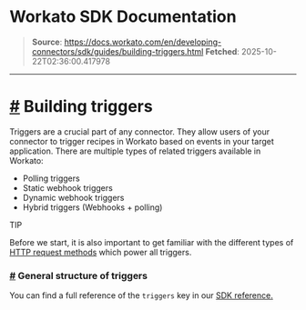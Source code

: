 # Workato SDK Documentation

> **Source**: https://docs.workato.com/en/developing-connectors/sdk/guides/building-triggers.html
> **Fetched**: 2025-10-22T02:36:00.417978

---

# [#](<#building-triggers>) Building triggers

Triggers are a crucial part of any connector. They allow users of your connector to trigger recipes in Workato based on events in your target application. There are multiple types of related triggers available in Workato:

  * Polling triggers
  * Static webhook triggers
  * Dynamic webhook triggers
  * Hybrid triggers (Webhooks + polling)

TIP

Before we start, it is also important to get familiar with the different types of [HTTP request methods](</developing-connectors/sdk/sdk-reference/http.html>) which power all triggers.

### [#](<#general-structure-of-triggers>) General structure of triggers

You can find a full reference of the `triggers` key in our [SDK reference.](</developing-connectors/sdk/sdk-reference/triggers.html>)
